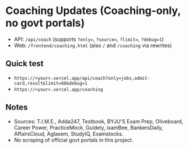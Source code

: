 # Coaching Updates (Coaching-only, no govt portals)

- API: `/api/coach` (supports `?only=`, `?source=`, `?limit=`, `?debug=1`)
- Web: `/frontend/coaching.html` (also `/` and `/coaching` via rewrites)

## Quick test
- `https://<your>.vercel.app/api/coach?only=jobs,admit-card,result&limit=60&debug=1`
- `https://<your>.vercel.app/coaching`

## Notes
- Sources: T.I.M.E., Adda247, Testbook, BYJU'S Exam Prep, Oliveboard, Career Power,
  PracticeMock, Guidely, ixamBee, BankersDaily, AffairsCloud, Aglasem, StudyIQ, Examstocks.
- No scraping of official govt portals in this project.
